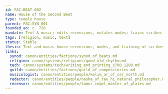 ```yaml
---
id: FAC:BEAT-002
name: House of the Second Beat
type: temple_house
parent: FAC:SYN-001
founded_ao: c. 720
mandate: Text & music; edits recensions, notates modes; trains scribes and choirmasters.
tags: [religion, music, text]
status: Stable
thesis: Text-and-music house—recensions, modes, and training of scribes/choirmasters; interfaces with Compositories.
links:
  synod: canon/entities/factions/synod_of_beats.md
  religion: canon/systems/religions/good_old_rhythm.md
  tech: canon/systems/tech/writing_and_printing_c700_1200.md
  guild: canon/entities/factions/guild_of_compositories.md
  musicologist: canon/entities/people/kelim_ar_of_sar_north.md
  redactor: canon/entities/people/nasha_of_tau_hi_natural_philosopher.md
  recensor: canon/entities/people/tamur_inqel_master_of_plates.md
---
```

